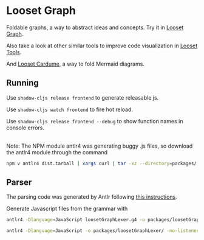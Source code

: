 # Looset Graph

Foldable graphs, a way to abstract ideas and concepts. Try it in [Looset Graph](https://jponline.github.io/looset-graph/).

Also take a look at other similar tools to improve code visualization in [Looset Tools](https://jponline.github.io/looset-landing/).

And [Looset Cardume](https://jponline.github.io/looset-cardume), a way to fold Mermaid diagrams.

## Running
Use `shadow-cljs release frontend` to generate releasable js.

Use `shadow-cljs watch frontend` to fire hot reload.

Use `shadow-cljs release frontend --debug` to show function names in console errors.

<br>
Note: The NPM module antlr4 was generating buggy .js files, so download the antlr4 module through the command

```bash
npm v antlr4 dist.tarball | xargs curl | tar -xz --directory=packages/ && mv packages/package packages/antlr4
```

## Parser

The parsing code was generated by Antlr following [this instructions](https://github.com/antlr/antlr4/blob/master/doc/javascript-target.md).

Generate Javascript files from the grammar with

```bash
antlr4 -Dlanguage=JavaScript loosetGraphLexer.g4 -o packages/loosetGraphGrammar/ && antlr4 -Dlanguage=JavaScript -o packages/loosetGraphGrammar/ -no-listener -lib packages/loosetGraphGrammar/ loosetGraph.g4 && find packages/loosetGraphGrammar/ -type f ! -name '*.js' ! -name '*.json' -delete && mv packages/loosetGraphGrammar/loosetGraph.js packages/loosetGraphParser/loosetGraphParser.js && mv packages/loosetGraphGrammar/loosetGraphLexer.js packages/loosetGraphLexer/loosetGraphLexer.js && rm -r packages/loosetGraphGrammar/

antlr4 -Dlanguage=JavaScript -o packages/loosetGraphLexer/ -no-listener loosetGraph.g4 && find packages/loosetGraphLexer/ -type f ! -name '*.js' ! -name '*.json' -delete && mv packages/loosetGraphLexer/loosetGraphParser.js packages/loosetGraphParser/
```
